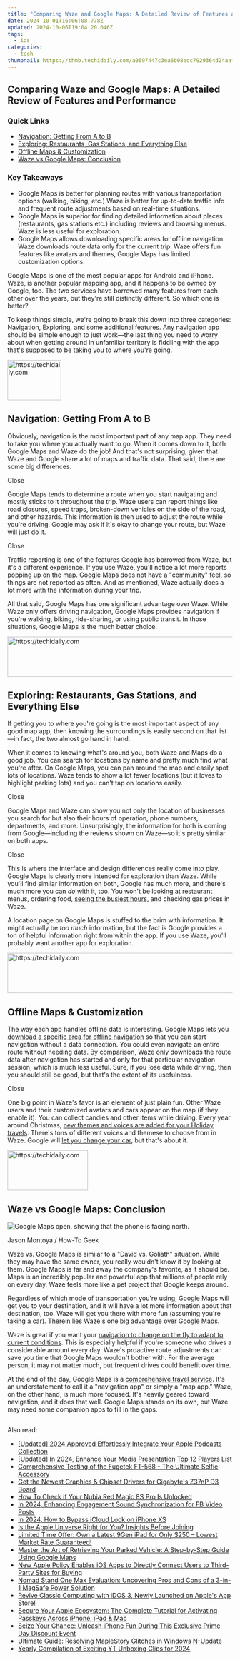 ```yaml
---
title: "Comparing Waze and Google Maps: A Detailed Review of Features and Performance"
date: 2024-10-01T16:06:08.778Z
updated: 2024-10-06T19:04:20.046Z
tags:
  - ios
categories:
  - tech
thumbnail: https://thmb.techidaily.com/a0697447c3ea6b08edc7929364d24aaff9babf43934271a1bc595c07d928a8cf.jpg
---
```


## Comparing Waze and Google Maps: A Detailed Review of Features and Performance

### Quick Links

* [Navigation: Getting From A to B](https://change-location.techidaily.com/in-2024-what-pokemon-evolve-with-a-dawn-stone-for-xiaomi-redmi-note-12-5g-drfone-by-drfone-virtual-android/)
* [Exploring: Restaurants, Gas Stations, and Everything Else](https://desktop-recording.techidaily.com/updated-in-2024-navigating-the-nuances-of-ps4-live-gaming-recordings/)
* [Offline Maps & Customization](https://instagram-clips.techidaily.com/updated-elevating-visual-content-a-guide-to-adding-descriptions-on-instagram-for-2024/)
* [Waze vs Google Maps: Conclusion](https://some-techniques.techidaily.com/updated-expert-picks-for-drone-pilots-vr-eyewear/)

### Key Takeaways

* Google Maps is better for planning routes with various transportation options (walking, biking, etc.) Waze is better for up-to-date traffic info and frequent route adjustments based on real-time situations.
* Google Maps is superior for finding detailed information about places (restaurants, gas stations etc.) including reviews and browsing menus. Waze is less useful for exploration.
* Google Maps allows downloading specific areas for offline navigation. Waze downloads route data only for the current trip. Waze offers fun features like avatars and themes, Google Maps has limited customization options.

 Google Maps is one of the most popular apps for Android and iPhone. Waze, is another popular mapping app, and it happens to be owned by Google, too. The two services have borrowed many features from each other over the years, but they're still distinctly different. So which one is better?

 To keep things simple, we're going to break this down into three categories: Navigation, Exploring, and some additional features. Any navigation app should be simple enough to just work—the last thing you need to worry about when getting around in unfamiliar territory is fiddling with the app that's supposed to be taking you to where you're going.

<!-- affiliate ads begin -->
<a href="https://aligracehair.sjv.io/c/5597632/2135407/19272" target="_top" id="2135407">
  <img src="//a.impactradius-go.com/display-ad/19272-2135407" border="0" alt="https://techidaily.com" width="120" height="90"/>
</a>
<img height="0" width="0" src="https://aligracehair.sjv.io/i/5597632/2135407/19272" style="position:absolute;visibility:hidden;" border="0" />
<!-- affiliate ads end -->

##  Navigation: Getting From A to B

 Obviously, navigation is the most important part of any map app. They need to take you where you actually want to go. When it comes down to it, both Google Maps and Waze do the job! And that's not surprising, given that Waze and Google share a lot of maps and traffic data. That said, there are some big differences.

Close 

 Google Maps tends to determine a route when you start navigating and mostly sticks to it throughout the trip. Waze users can report things like road closures, speed traps, broken-down vehicles on the side of the road, and other hazards. This information is then used to adjust the route while you're driving. Google may ask if it's okay to change your route, but Waze will just do it.

Close 

 Traffic reporting is one of the features Google has borrowed from Waze, but it's a different experience. If you use Waze, you'll notice a lot more reports popping up on the map. Google Maps does not have a "community" feel, so things are not reported as often. And as mentioned, Waze actually does a lot more with the information during your trip.

 All that said, Google Maps has one significant advantage over Waze. While Waze only offers driving navigation, Google Maps provides navigation if you're walking, biking, ride-sharing, or using public transit. In those situations, Google Maps is the much better choice.

<!-- affiliate ads begin -->
<a href="https://appsumo.8odi.net/c/5597632/2082535/7443" target="_top" id="2082535">
  <img src="//a.impactradius-go.com/display-ad/7443-2082535" border="0" alt="https://techidaily.com" width="728" height="90"/>
</a>
<img height="0" width="0" src="https://appsumo.8odi.net/i/5597632/2082535/7443" style="position:absolute;visibility:hidden;" border="0" />
<!-- affiliate ads end -->

##  Exploring: Restaurants, Gas Stations, and Everything Else

 If getting you to where you're going is the most important aspect of any good map app, then knowing the surroundings is easily second on that list—in fact, the two almost go hand in hand.

 When it comes to knowing what's around you, both Waze and Maps do a good job. You can search for locations by name and pretty much find what you're after. On Google Maps, you can pan around the map and easily spot lots of locations. Waze tends to show a lot fewer locations (but it loves to highlight parking lots) and you can't tap on locations easily.

Close 

 Google Maps and Waze can show you not only the location of businesses you search for but also their hours of operation, phone numbers, departments, and more. Unsurprisingly, the information for both is coming from Google—including the reviews shown on Waze—so it's pretty similar on both apps.

Close 

 This is where the interface and design differences really come into play. Google Maps is clearly more intended for exploration than Waze. While you'll find similar information on both, Google has much more, and there's much more you can _do_ with it, too. You won't be looking at restaurant menus, ordering food, [seeing the busiest hours](https://screen-sharing-recording.techidaily.com/new-prime-hd-video-capture-ultimate-recorder-reviews-for-2024/), and checking gas prices in Waze.

 A location page on Google Maps is stuffed to the brim with information. It might actually be _too much_ information, but the fact is Google provides a ton of helpful information right from within the app. If you use Waze, you'll probably want another app for exploration. 

<!-- affiliate ads begin -->
<a href="https://ephamedtechinc.pxf.io/c/5597632/2130528/26400" target="_top" id="2130528">
  <img src="//a.impactradius-go.com/display-ad/26400-2130528" border="0" alt="https://techidaily.com" width="728" height="90"/>
</a>
<img height="0" width="0" src="https://ephamedtechinc.pxf.io/i/5597632/2130528/26400" style="position:absolute;visibility:hidden;" border="0" />
<!-- affiliate ads end -->

##  Offline Maps & Customization

 The way each app handles offline data is interesting. Google Maps lets you [download a specific area for offline navigation](https://extra-lessons.techidaily.com/comparing-vlc-and-mx-player/) so that you can start navigation without a data connection. You could even navigate an entire route without needing data. By comparison, Waze only downloads the route data after navigation has started and only for that particular navigation session, which is much less useful. Sure, if you lose data while driving, then you should still be good, but that's the extent of its usefulness.

Close 

 One big point in Waze's favor is an element of just plain fun. Other Waze users and their customized avatars and cars appear on the map (if they enable it). You can collect candies and other items while driving. Every year around Christmas, [new themes and voices are added for your Holiday travels](https://location-fake.techidaily.com/3utools-virtual-location-not-working-on-lava-blaze-curve-5g-fix-now-drfone-by-drfone-virtual-android/). There's tons of different voices and themese to choose from in Waze. Google will [let you change your car](https://screen-activity-recording.techidaily.com/new-free-tools-top-5-screen-recorder-apps-for-chrome-devices-for-2024/), but that's about it.

<!-- affiliate ads begin -->
<a href="https://aligracehair.sjv.io/c/5597632/2135367/19272" target="_top" id="2135367">
  <img src="//a.impactradius-go.com/display-ad/19272-2135367" border="0" alt="https://techidaily.com" width="180" height="90"/>
</a>
<img height="0" width="0" src="https://aligracehair.sjv.io/i/5597632/2135367/19272" style="position:absolute;visibility:hidden;" border="0" />
<!-- affiliate ads end -->

##  Waze vs Google Maps: Conclusion

![Google Maps open, showing that the phone is facing north.](https://static1.howtogeekimages.com/wordpress/wp-content/uploads/2024/01/52862135156_dbb68c75e2_o.jpg) 

Jason Montoya / How-To Geek  
  
 Waze vs. Google Maps is similar to a "David vs. Goliath" situation. While they may have the same owner, you really wouldn't know it by looking at them. Google Maps is far and away the company's favorite, as it should be. Maps is an incredibly popular and powerful app that millions of people rely on every day. Waze feels more like a pet project that Google keeps around.

 Regardless of which mode of transportation you're using, Google Maps will get you to your destination, and it will have a lot more information about that destination, too. Waze will get you there with more fun (assuming you're taking a car). Therein lies Waze's one big advantage over Google Maps.

 Waze is great if you want your [navigation to change on the fly to adapt to current conditions](https://phone-solutions.techidaily.com/in-2024-prank-your-friends-easy-ways-to-fake-and-share-google-maps-location-on-infinix-smart-8-drfone-by-drfone-virtual-android/). This is especially helpful if you're someone who drives a considerable amount every day. Waze's proactive route adjustments can save you time that Google Maps wouldn't bother with. For the average person, it may not matter much, but frequent drives could benefit over time.

 At the end of the day, Google Maps is a [comprehensive travel service](https://location-social.techidaily.com/how-to-detect-and-stop-mspy-from-spying-on-your-oppo-a1x-5g-drfone-by-drfone-virtual-android/). It's an understatement to call it a "navigation app" or simply a "map app." Waze, on the other hand, is much more focused. It's heavily geared toward navigation, and it does that well. Google Maps stands on its own, but Waze may need some companion apps to fill in the gaps.

##

<ins class="adsbygoogle"
     style="display:block"
     data-ad-format="autorelaxed"
     data-ad-client="ca-pub-7571918770474297"
     data-ad-slot="1223367746"></ins>

<ins class="adsbygoogle"
     style="display:block"
     data-ad-client="ca-pub-7571918770474297"
     data-ad-slot="8358498916"
     data-ad-format="auto"
     data-full-width-responsive="true"></ins>

<span class="atpl-alsoreadstyle">Also read:</span>
<div><ul>
<li><a href="https://fox-blue.techidaily.com/updated-2024-approved-effortlessly-integrate-your-apple-podcasts-collection/"><u>[Updated] 2024 Approved Effortlessly Integrate Your Apple Podcasts Collection</u></a></li>
<li><a href="https://fox-direct.techidaily.com/updated-in-2024-enhance-your-media-presentation-top-12-players-list/"><u>[Updated] In 2024, Enhance Your Media Presentation Top 12 Players List</u></a></li>
<li><a href="https://tech-recovery.techidaily.com/comprehensive-testing-of-the-fugetek-ft-568-the-ultimate-selfie-accessory/"><u>Comprehensive Testing of the Fugetek FT-568 - The Ultimate Selfie Accessory</u></a></li>
<li><a href="https://driver-download.techidaily.com/get-the-newest-graphics-and-chipset-drivers-for-gigabytes-z37np-d3-board/"><u>Get the Newest Graphics & Chipset Drivers for Gigabyte's Z37nP D3 Board</u></a></li>
<li><a href="https://sim-unlock.techidaily.com/how-to-check-if-your-nubia-red-magic-8s-pro-is-unlocked-by-drfone-android/"><u>How To Check if Your Nubia Red Magic 8S Pro Is Unlocked</u></a></li>
<li><a href="https://facebook-clips.techidaily.com/in-2024-enhancing-engagement-sound-synchronization-for-fb-video-posts/"><u>In 2024, Enhancing Engagement Sound Synchronization for FB Video Posts</u></a></li>
<li><a href="https://activate-lock.techidaily.com/in-2024-how-to-bypass-icloud-lock-on-iphone-xs-by-drfone-ios/"><u>In 2024, How to Bypass iCloud Lock on iPhone XS</u></a></li>
<li><a href="https://os-tips.techidaily.com/is-the-apple-universe-right-for-you-insights-before-joining/"><u>Is the Apple Universe Right for You? Insights Before Joining</u></a></li>
<li><a href="https://os-tips.techidaily.com/limited-time-offer-own-a-latest-9gen-ipad-for-only-250-lowest-market-rate-guaranteed/"><u>Limited Time Offer: Own a Latest 9Gen iPad for Only $250 – Lowest Market Rate Guaranteed!</u></a></li>
<li><a href="https://os-tips.techidaily.com/master-the-art-of-retrieving-your-parked-vehicle-a-step-by-step-guide-using-google-maps/"><u>Master the Art of Retrieving Your Parked Vehicle: A Step-by-Step Guide Using Google Maps</u></a></li>
<li><a href="https://os-tips.techidaily.com/new-apple-policy-enables-ios-apps-to-directly-connect-users-to-third-party-sites-for-buying/"><u>New Apple Policy Enables iOS Apps to Directly Connect Users to Third-Party Sites for Buying</u></a></li>
<li><a href="https://os-tips.techidaily.com/nomad-stand-one-max-evaluation-uncovering-pros-and-cons-of-a-3-in-1-magsafe-power-solution/"><u>Nomad Stand One Max Evaluation: Uncovering Pros and Cons of a 3-in-1 MagSafe Power Solution</u></a></li>
<li><a href="https://os-tips.techidaily.com/revive-classic-computing-with-idos-3-newly-launched-on-apples-app-store/"><u>Revive Classic Computing with iDOS 3, Newly Launched on Apple's App Store!</u></a></li>
<li><a href="https://os-tips.techidaily.com/secure-your-apple-ecosystem-the-complete-tutorial-for-activating-passkeys-across-iphone-ipad-and-mac/"><u>Secure Your Apple Ecosystem: The Complete Tutorial for Activating Passkeys Across iPhone, iPad & Mac</u></a></li>
<li><a href="https://os-tips.techidaily.com/seize-your-chance-unleash-iphone-fun-during-this-exclusive-prime-day-discount-event/"><u>Seize Your Chance: Unleash iPhone Fun During This Exclusive Prime Day Discount Event</u></a></li>
<li><a href="https://win-blog.techidaily.com/ultimate-guide-resolving-maplestory-glitches-in-windows-n-update/"><u>Ultimate Guide: Resolving MapleStory Glitches in Windows N-Update</u></a></li>
<li><a href="https://fox-boxes.techidaily.com/yearly-compilation-of-exciting-yt-unboxing-clips-for-2024/"><u>Yearly Compilation of Exciting YT Unboxing Clips for 2024</u></a></li>
</ul></div>


